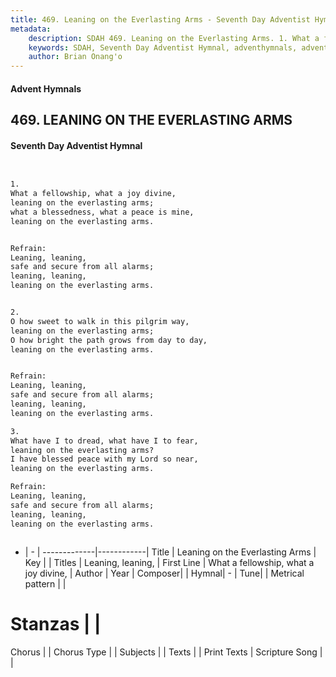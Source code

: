 ```yaml
---
title: 469. Leaning on the Everlasting Arms - Seventh Day Adventist Hymnal
metadata:
    description: SDAH 469. Leaning on the Everlasting Arms. 1. What a fellowship, what a joy divine, leaning on the everlasting arms; what a blessedness, what a peace is mine, leaning on the everlasting arms. 
    keywords: SDAH, Seventh Day Adventist Hymnal, adventhymnals, advent hymnals, Leaning on the Everlasting Arms, What a fellowship, what a joy divine, ,Leaning, leaning,
    author: Brian Onang'o
---
```


#### Advent Hymnals
## 469. LEANING ON THE EVERLASTING ARMS
#### Seventh Day Adventist Hymnal

```txt


1.
What a fellowship, what a joy divine,
leaning on the everlasting arms;
what a blessedness, what a peace is mine,
leaning on the everlasting arms.


Refrain:
Leaning, leaning,
safe and secure from all alarms;
leaning, leaning,
leaning on the everlasting arms.


2.
O how sweet to walk in this pilgrim way,
leaning on the everlasting arms;
O how bright the path grows from day to day,
leaning on the everlasting arms.


Refrain:
Leaning, leaning,
safe and secure from all alarms;
leaning, leaning,
leaning on the everlasting arms.

3.
What have I to dread, what have I to fear,
leaning on the everlasting arms?
I have blessed peace with my Lord so near,
leaning on the everlasting arms.

Refrain:
Leaning, leaning,
safe and secure from all alarms;
leaning, leaning,
leaning on the everlasting arms.



```

- |   -  |
-------------|------------|
Title | Leaning on the Everlasting Arms |
Key |  |
Titles | Leaning, leaning, |
First Line | What a fellowship, what a joy divine, |
Author | 
Year | 
Composer|  |
Hymnal|  - |
Tune|  |
Metrical pattern | |
# Stanzas |  |
Chorus |  |
Chorus Type |  |
Subjects |  |
Texts |  |
Print Texts | 
Scripture Song |  |
  
